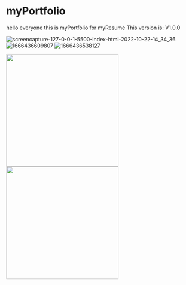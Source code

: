 # myPortfolio
hello everyone this is myPortfolio for myResume
This version is: V1.0.0



![screencapture-127-0-0-1-5500-Index-html-2022-10-22-14_34_36](https://user-images.githubusercontent.com/99019595/197336905-088ad913-74e0-4673-919d-0b6314bf5b6b.png)
![1666436609807](https://user-images.githubusercontent.com/99019595/197336909-1ce1d294-61f2-40c6-aece-f5b2c52d56c3.png)
![1666436538127](https://user-images.githubusercontent.com/99019595/197336910-e5d302da-5006-43ca-8bcf-e91f93d56265.png)

<img src="https://user-images.githubusercontent.com/99019595/197336909-1ce1d294-61f2-40c6-aece-f5b2c52d56c3.png" width="300px"><img src="https://user-images.githubusercontent.com/99019595/197336910-e5d302da-5006-43ca-8bcf-e91f93d56265.png" width="300px">
